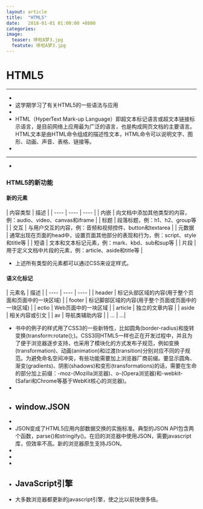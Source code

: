 ```yaml
---
layout: article
title:  "HTML5"
date:   2018-01-01 01:00:00 +0800
categories: 
image: 
  teaser: 哆啦A梦3.jpg
  featute: 哆啦A梦3.jpg
---
```



# HTML5
--------
 +
 + 这学期学习了有关HTML5的一些语法与应用
 +
 + HTML（HyperText Mark-up Language）即超文本标记语言或超文本链接标示语言，是目前网络上应用最为广泛的语言，也是构成网页文档的主要语言。HTML文本是由HTML命令组成的描述性文本，HTML命令可以说明文字、图形、动画、声音、表格、链接等。
 +
--------
 +
 ### HTML5的新功能
 #### 新的元素
  | 内容类型 | 描述 |
  | ---- | ---- | ---- |
 | 内嵌 | 向文档中添加其他类型的内容，例：audio、video、canvas和iframe | 
 | 标题 | 段落标题，例：h1、h2、group等 |
 | 交互 | 与用户交互的内容，例：音频和视频控件、button和textarea | 
 | 元数据 | 通常出现在页面的head中，设置页面其他部分的表现和行为，例：script、style和title等 | 
 | 短语 | 文本和文本标记元素，例：mark、kbd、sub和sup等 |
 | 片段 | 用于定义文档中片段的元素，例：article、aside和title等 |
 + 上述所有类型的元素都可以通过CSS来设定样式。
 #### 语义化标记
  | 元素名 | 描述 |
  | ---- | ---- | ---- |
 | header | 标记头部区域的内容(用于整个页面和页面中的一块区域)  | 
 | footer | 标记脚部区域的内容(用于整个页面或页面中的一块区域) | 
| ectio | Web页面中的一块区域 | 
| article	 | 独立的文章内容 | 
| aside | 相关内容或引文 | 
| av | 导航类辅助内容 | 
| ... | ...|
 + 书中的例子的样式用了CSS3的一些新特性，比如圆角(border-radius)和旋转变换(transform:rotate();)。CSS3同HTML5一样也正在开发过程中，并且为了便于浏览器逐步支持，也采用了模块化的方式发布子规范，例如变换(transformation)、动画(animation)和过渡(transition)分别对应不同的子规范。为避免命名空间冲突，有些功能需要加上浏览器厂商前缀。要显示圆角、渐变(gradients)、阴影(shadows)和变形(transformations)的话，需要在生命的部分加上前缀：-moz-(Mozilla浏览器)、o-(Opera浏览器)和-webkit-(Safari和Chrome等基于WebKit核心的浏览器)。
 +
 + ## window.JSON
 +
 + JSON变成了HTML5应用内部数据交换的实施标准。典型的JSON API包含两个函数，parse()和stringify()。在旧的浏览器中使用JSON，需要javascript库，但效率不高。新的浏览器原生支持JSON。
 +
 +
 +
 + ## JavaScript引擎
 + 大多数浏览器都更新的javascript引擎，使之比以前快很多倍。
